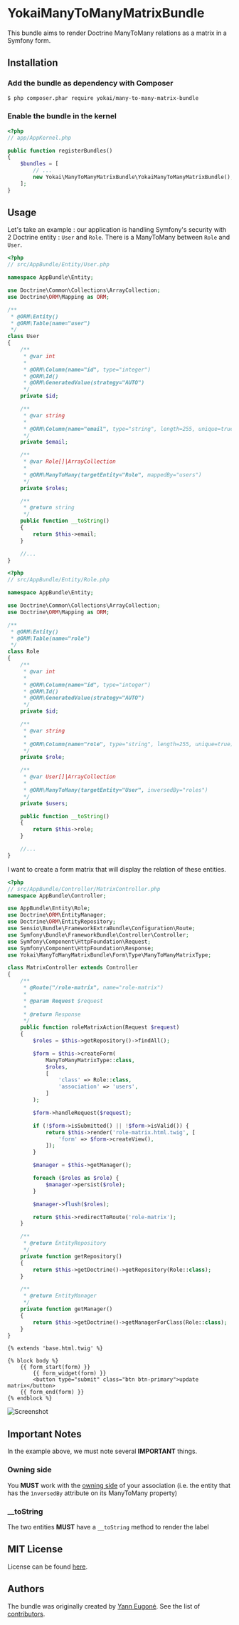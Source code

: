 YokaiManyToManyMatrixBundle
===========================

This bundle aims to render Doctrine ManyToMany relations as a matrix in a Symfony form.


Installation
------------

### Add the bundle as dependency with Composer

``` bash
$ php composer.phar require yokai/many-to-many-matrix-bundle
```

### Enable the bundle in the kernel

``` php
<?php
// app/AppKernel.php

public function registerBundles()
{
    $bundles = [
        // ...
        new Yokai\ManyToManyMatrixBundle\YokaiManyToManyMatrixBundle(),
    ];
}
```


Usage
-----

Let's take an example : our application is handling Symfony's security with 2 Doctrine entity : `User` and `Role`.
There is a ManyToMany between `Role` and `User`.

```php
<?php
// src/AppBundle/Entity/User.php

namespace AppBundle\Entity;

use Doctrine\Common\Collections\ArrayCollection;
use Doctrine\ORM\Mapping as ORM;

/**
 * @ORM\Entity()
 * @ORM\Table(name="user")
 */
class User
{
    /**
     * @var int
     *
     * @ORM\Column(name="id", type="integer")
     * @ORM\Id()
     * @ORM\GeneratedValue(strategy="AUTO")
     */
    private $id;

    /**
     * @var string
     *
     * @ORM\Column(name="email", type="string", length=255, unique=true)
     */
    private $email;

    /**
     * @var Role[]|ArrayCollection
     *
     * @ORM\ManyToMany(targetEntity="Role", mappedBy="users")
     */
    private $roles;

    /**
     * @return string
     */
    public function __toString()
    {
        return $this->email;
    }

    //...
}
```

```php
<?php
// src/AppBundle/Entity/Role.php

namespace AppBundle\Entity;

use Doctrine\Common\Collections\ArrayCollection;
use Doctrine\ORM\Mapping as ORM;

/**
 * @ORM\Entity()
 * @ORM\Table(name="role")
 */
class Role
{
    /**
     * @var int
     *
     * @ORM\Column(name="id", type="integer")
     * @ORM\Id()
     * @ORM\GeneratedValue(strategy="AUTO")
     */
    private $id;

    /**
     * @var string
     *
     * @ORM\Column(name="role", type="string", length=255, unique=true)
     */
    private $role;

    /**
     * @var User[]|ArrayCollection
     *
     * @ORM\ManyToMany(targetEntity="User", inversedBy="roles")
     */
    private $users;

    public function __toString()
    {
        return $this->role;
    }

    //...
}
```

I want to create a form matrix that will display the relation of these entities.

```php
<?php
// src/AppBundle/Controller/MatrixController.php
namespace AppBundle\Controller;

use AppBundle\Entity\Role;
use Doctrine\ORM\EntityManager;
use Doctrine\ORM\EntityRepository;
use Sensio\Bundle\FrameworkExtraBundle\Configuration\Route;
use Symfony\Bundle\FrameworkBundle\Controller\Controller;
use Symfony\Component\HttpFoundation\Request;
use Symfony\Component\HttpFoundation\Response;
use Yokai\ManyToManyMatrixBundle\Form\Type\ManyToManyMatrixType;

class MatrixController extends Controller
{
    /**
     * @Route("/role-matrix", name="role-matrix")
     *
     * @param Request $request
     *
     * @return Response
     */
    public function roleMatrixAction(Request $request)
    {
        $roles = $this->getRepository()->findAll();

        $form = $this->createForm(
            ManyToManyMatrixType::class,
            $roles,
            [
                'class' => Role::class,
                'association' => 'users',
            ]
        );

        $form->handleRequest($request);

        if (!$form->isSubmitted() || !$form->isValid()) {
            return $this->render('role-matrix.html.twig', [
                'form' => $form->createView(),
            ]);
        }

        $manager = $this->getManager();

        foreach ($roles as $role) {
            $manager->persist($role);
        }

        $manager->flush($roles);

        return $this->redirectToRoute('role-matrix');
    }

    /**
     * @return EntityRepository
     */
    private function getRepository()
    {
        return $this->getDoctrine()->getRepository(Role::class);
    }

    /**
     * @return EntityManager
     */
    private function getManager()
    {
        return $this->getDoctrine()->getManagerForClass(Role::class);
    }
}
```

```twig
{% extends 'base.html.twig' %}

{% block body %}
    {{ form_start(form) }}
        {{ form_widget(form) }}
        <button type="submit" class="btn btn-primary">update matrix</button>
    {{ form_end(form) }}
{% endblock %}
```

![Screenshot](Resources/screenshot.png)


Important Notes
---------------

In the example above, we must note several **IMPORTANT** things.

### Owning side

You **MUST** work with the [owning side](http://doctrine-orm.readthedocs.io/projects/doctrine-orm/en/latest/reference/unitofwork-associations.html)
  of your association (i.e. the entity that has the `ìnversedBy` attribute on its ManyToMany property)

### __toString

The two entities **MUST** have a `__toString` method to render the label


MIT License
-----------

License can be found [here](https://github.com/yann-eugone/many-to-many-matrix-bundle/blob/master/Resources/meta/LICENSE).


Authors
-------

The bundle was originally created by [Yann Eugoné](https://github.com/yann-eugone).
See the list of [contributors](https://github.com/yann-eugone/many-to-many-matrix-bundle/contributors).

